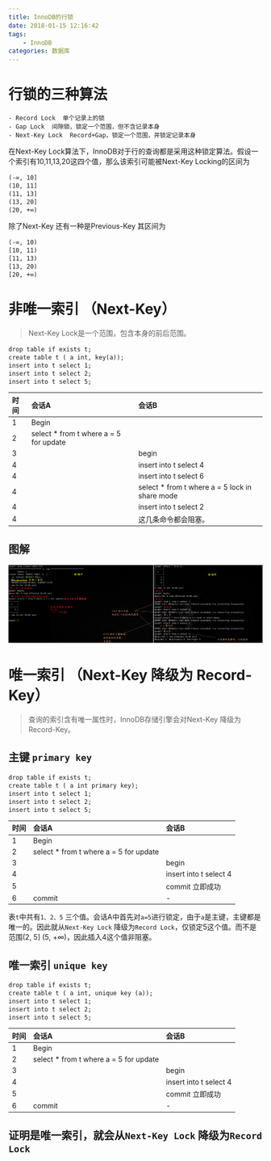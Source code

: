 ```yaml
---
title: InnoDB的行锁
date: 2018-01-15 12:16:42
tags:
    - InnoDB
categories: 数据库
---
```

<!-- more -->
行锁的三种算法
===
    - Record Lock  单个记录上的锁
    - Gap Lock  间隙锁，锁定一个范围，但不含记录本身
    - Next-Key Lock  Record+Gap，锁定一个范围，并锁定记录本身

在Next-Key Lock算法下，InnoDB对于行的查询都是采用这种锁定算法。假设一个索引有10,11,13,20这四个值，那么该索引可能被Next-Key Locking的区间为
```
(-∞, 10]
(10, 11]
(11, 13]
(13, 20]
(20, +∞)
```
除了Next-Key 还有一种是Previous-Key 其区间为
```
(-∞, 10)
[10, 11)
[11, 13)
[13, 20)
[20, +∞)
```

非唯一索引 （Next-Key）
===
> Next-Key Lock是一个范围，包含本身的前后范围。

```
drop table if exists t;
create table t ( a int, key(a));
insert into t select 1;
insert into t select 2;
insert into t select 5;
```

| 时间 | 会话A | 会话B |
|:-----|:-----|:-----|
| 1 | Begin |  |
| 2 | select * from t where a = 5 for update |  |
| 3 |  | begin |
| 4 |  | insert into t select 4 |
| 4 |  | insert into t select 6 |
| 4 |  | select * from t where a = 5 lock in share mode |
| 4 |  | insert into t select 2 |
| 4 |  | 这几条命令都会阻塞。 |

## 图解
![](image/date/201801151624_676.png)

唯一索引 （Next-Key 降级为 Record-Key）
===
> 查询的索引含有唯一属性时，InnoDB存储引擎会对Next-Key 降级为Record-Key。

主键 `primary key`
---
```
drop table if exists t;
create table t ( a int primary key);
insert into t select 1;
insert into t select 2;
insert into t select 5;
```

| 时间 | 会话A | 会话B |
|:-----|:-----|:-----|
| 1 | Begin |  |
| 2 | select * from t where a = 5 for update |  |
| 3 |  | begin |
| 4 |  | insert into t select 4 |
| 5 |  | commit 立即成功 |
| 6 | commit | - |


表`t`中共有`1、2、5` 三个值。会话A中首先对`a=5`进行锁定，由于`a`是主键，主键都是唯一的。因此就从`Next-Key Lock` 降级为`Record Lock`，仅锁定5这个值。而不是范围(2, 5] (5, +∞)，因此插入4这个值非阻塞。

唯一索引 `unique key`
---
```
drop table if exists t;
create table t ( a int, unique key (a));
insert into t select 1;
insert into t select 2;
insert into t select 5;
```
| 时间 | 会话A | 会话B |
|:-----|:-----|:-----|
| 1 | Begin |  |
| 2 | select * from t where a = 5 for update |  |
| 3 |  | begin |
| 4 |  | insert into t select 4 |
| 5 |  | commit 立即成功 |
| 6 | commit | - |

## 证明是唯一索引，就会从`Next-Key Lock` 降级为`Record Lock`

